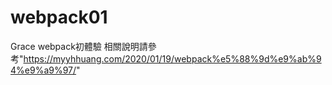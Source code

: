 # webpack01
Grace webpack初體驗
相關說明請參考"https://myyhhuang.com/2020/01/19/webpack%e5%88%9d%e9%ab%94%e9%a9%97/"
